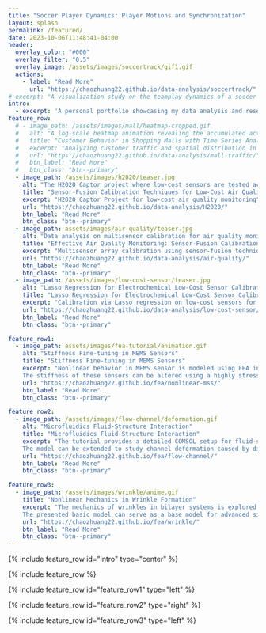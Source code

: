 ```yaml
---
title: "Soccer Player Dynamics: Player Motions and Synchronization"
layout: splash
permalink: /featured/
date: 2023-10-06T11:48:41-04:00
header:
  overlay_color: "#000"
  overlay_filter: "0.5"
  overlay_image: /assets/images/soccertrack/gif1.gif
  actions:
    - label: "Read More"
      url: "https://chaozhuang22.github.io/data-analysis/soccertrack/"
# excerpt: "A visualization study on the teamplay dynamics of a soccer game."
intro: 
  - excerpt: 'A personal portfolio showcasing my data analysis and research projects. Check out [About](https://chaozhuang22.github.io/about/) page to find out more.'
feature_row:
  # - image_path: /assets/images/mall/heatmap-cropped.gif
  #   alt: "A log-scale heatmap animation revealing the accumulated activity intensity within the shopping mall scene over 2000 frames."
  #   title: "Customer Behavior in Shopping Malls with Time Series Analysis"
  #   excerpt: "Analyzing customer traffic and spatial distribution in shopping malls."
  #   url: "https://chaozhuang22.github.io/data-analysis/mall-traffic/"
  #   btn_label: "Read More"
  #   btn_class: "btn--primary"
  - image_path: /assets/images/h2020/teaser.jpg
    alt: "The H2020 Captor project where low-cost sensors are tested across Europe for high-density air quality monitoring"
    title: "Sensor-Fusion Calibration Techniques for Low-Cost Air Quality Monitoring"
    excerpt: "H2020 Captor Project for low-cost air quality monitoring"
    url: "https://chaozhuang22.github.io/data-analysis/H2020/"
    btn_label: "Read More"
    btn_class: "btn--primary"
  - image_path: assets/images/air-quality/teaser.jpg
    alt: "Data analysis on multisensor calibration for air quality monitoring applications"
    title: "Effective Air Quality Monitoring: Sensor-Fusion Calibration"
    excerpt: "Multisensor array calibration using sensor-fusion techniques for air quality monitoring."
    url: "https://chaozhuang22.github.io/data-analysis/air-quality/"
    btn_label: "Read More"
    btn_class: "btn--primary"
  - image_path: /assets/images/low-cost-sensor/teaser.jpg
    alt: "Lasso Regression for Electrochemical Low-Cost Sensor Calibration"
    title: "Lasso Regression for Electrochemical Low-Cost Sensor Calibration"
    excerpt: "Calibration via Lasso regression on low-cost sensors for air quality monitoring."
    url: "https://chaozhuang22.github.io/data-analysis/low-cost-sensor/"
    btn_label: "Read More"
    btn_class: "btn--primary"

feature_row1:
  - image_path: assets/images/fea-tutorial/animation.gif
    alt: "Stiffness Fine-tuning in MEMS Sensors"
    title: "Stiffness Fine-tuning in MEMS Sensors"
    excerpt: "Nonlinear behavior in MEMS sensor is modeled using FEA in COMSOL Multiphysics.  
    The stiffness of these sensors can be altered using a highly stressed thin film, allowing access to zero stiffness and bistability."
    url: "https://chaozhuang22.github.io/fea/nonlinear-mss/"
    btn_label: "Read More"
    btn_class: "btn--primary"

feature_row2:
  - image_path: /assets/images/flow-channel/deformation.gif
    alt: "Microfluidics Fluid-Structure Interaction"
    title: "Microfluidics Fluid-Structure Interaction"
    excerpt: "The tutorial provides a detailed COMSOL setup for fluid-structure interaction modeling, simulating the deformation of a microfluidics channel under constant flow rate.  
    The model can be extended to study channel deformation caused by different vapors, offering potential as a viscosity sensor."
    url: "https://chaozhuang22.github.io/fea/flow-channel/"
    btn_label: "Read More"
    btn_class: "btn--primary"

feature_row3:
  - image_path: /assets/images/wrinkle/anime.gif
    title: "Nonlinear Mechanics in Wrinkle Formation"
    excerpt: "The mechanics of wrinkles in bilayer systems is explored through FEA using COMSOL Multiphysics.  
    The presented basic model can serve as a base model for advanced simulations, potentially exploring wrinkles on curved surfaces and complex wrinkle patterns."
    url: "https://chaozhuang22.github.io/fea/wrinkle/"
    btn_label: "Read More"
    btn_class: "btn--primary"
---
```


{% include feature_row id="intro" type="center" %}

{% include feature_row %}

{% include feature_row id="feature_row1" type="left" %}

{% include feature_row id="feature_row2" type="right" %}

{% include feature_row id="feature_row3" type="left" %}